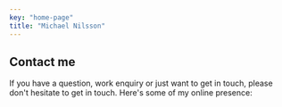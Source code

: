 ```yaml
---
key: "home-page"
title: "Michael Nilsson"
---
```


## Contact me

If you have a question, work enquiry or just want to get in touch, please don't hesitate to get in touch. Here's some of my online presence:
